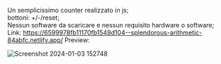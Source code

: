 Un semplicissimo counter realizzato in js;     
bottoni: +/-/reset;    
Nessun software da scaricare e nessun requisito hardware o software;  
Link: https://6599978fb11170fb1548d104--splendorous-arithmetic-84abfc.netlify.app/
Preview:

![Screenshot 2024-01-03 152748](https://github.com/TanoAnz/Counter-JS/assets/146529805/5dd689ca-e0a0-4f33-898c-337172c881b5)
